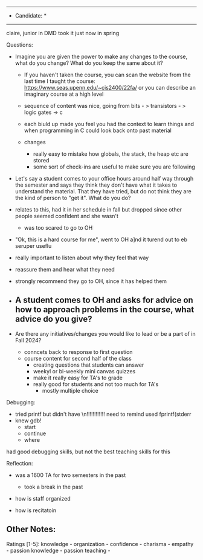 ***************************
* Candidate:  *
***************************

claire, junior in DMD
took it just now in spring

Questions:
- Imagine you are given the power to make any changes to the course, what do you change? What do you keep the same about it?
  - If you haven't taken the course, you can scan the website from the last time I taught the course: https://www.seas.upenn.edu/~cis2400/22fa/ or you can describe an imaginary course at a high level
  - sequence of content was nice, going from bits - > transistors - > logic gates -> c
  - each biuld up made you feel you had the context to learn things and when programming in C could look back onto past material

  - changes
    - really easy to mistake how globals, the stack, the heap etc are stored
    - some sort of check-ins are useful to make sure you are following



- Let's say a student comes to your office hours around half way through the semester and says they think they don't have what it takes to understand the material. That they have tried, but do not think they are the kind of person to "get it". What do you do?
 - relates to this, had it in her schedule in fall but dropped since other people seemed confident and she wasn't
   - was too scared to go to OH
 - "Ok, this is a hard course for me", went to OH a]nd it turend out to eb seruper useflu
 - really important to listen about why they feel that way
 - reassure them and hear what they need
 - strongly recommend they go to OH, since it has helped them

- A student comes to OH and asks for advice on how to approach problems in the course, what advice do you give?
  -

- Are there any initiatives/changes you would like to lead or be a part of in Fall 2024?
  - conncets back to response to first question
  - course content for second half of the class
    - creating questions that students can answer
    - weekyl or bi-weekly mini canvas quizzes
    - make it really easy for TA's to grade
    - really good for students and not too much for TA's
      - mostly multiple choice


Debugging:
- tried printf but didn't have \n!!!!!!!!!!!! need to remind used fprintf(stderr
- knew gdb!
  - start
  - continue
  - where

had good debugging skills, but not the best teaching skills for this



Reflection:
- was a 1600 TA for two semesters in the past 
  - took a break in the past

- how is staff organized
- how is recitatoin



Other Notes:
- 


Ratings [1-5]:
knowledge         - 
organization      - 
confidence        - 
charisma          - 
empathy           - 
passion knowledge -
passion teaching  - 